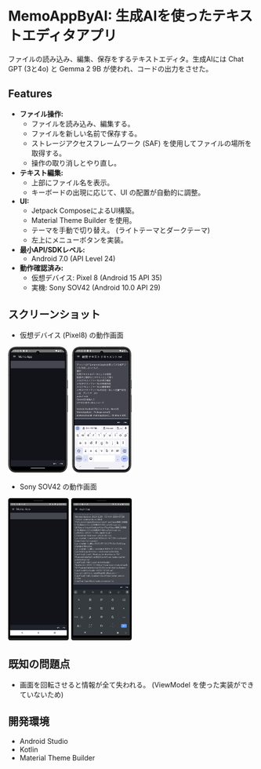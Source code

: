 # MemoAppByAI: 生成AIを使ったテキストエディタアプリ

ファイルの読み込み、編集、保存をするテキストエディタ。生成AIには Chat GPT (3と4o) と Gemma 2 9B が使われ、コードの出力をさせた。

## Features

* **ファイル操作:**
    * ファイルを読み込み、編集する。
    * ファイルを新しい名前で保存する。
    * ストレージアクセスフレームワーク (SAF) を使用してファイルの場所を取得する。
    * 操作の取り消しとやり直し。
* **テキスト編集:**
    * 上部にファイル名を表示。
    * キーボードの出現に応じて、UI の配置が自動的に調整。
* **UI:**
    * Jetpack ComposeによるUI構築。
    * Material Theme Builder を使用。
    * テーマを手動で切り替え。 (ライトテーマとダークテーマ)
    * 左上にメニューボタンを実装。
* **最小API/SDKレベル:**
    * Android 7.0 (API Level 24) 
* **動作確認済み:**
    * 仮想デバイス: Pixel 8 (Android 15 API 35)
    * 実機: Sony SOV42 (Android 10.0 API 29)

## スクリーンショット

* 仮想デバイス (Pixel8) の動作画面
<img src="/screenshots/Screenshot_1.png" width="50%" height="50%" />

* Sony SOV42 の動作画面
<img src="/screenshots/Screenshot_2.png" width="50%" height="50%" />

##  既知の問題点

* 画面を回転させると情報が全て失われる。 (ViewModel を使った実装ができていないため)



## 開発環境

* Android Studio
* Kotlin
* Material Theme Builder
